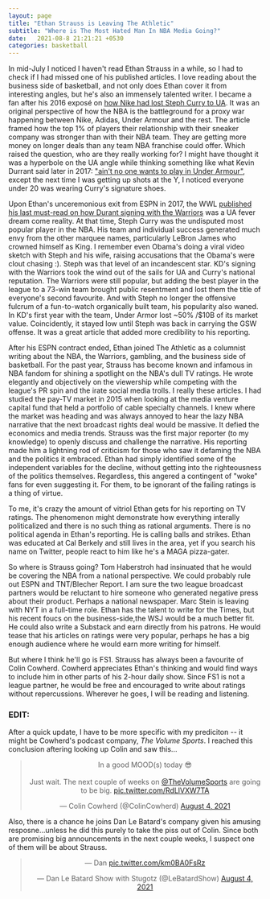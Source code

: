 ```yaml
---
layout: page
title: "Ethan Strauss is Leaving The Athletic"
subtitle: "Where is The Most Hated Man In NBA Media Going?"
date:   2021-08-8 21:21:21 +0530
categories: basketball
---
```



In mid-July I noticed I haven't read Ethan Strauss in a while, so I had to check if I had missed one of his published articles. 
I love reading about the business side of basketball, and not only does Ethan cover it from interesting angles, but he's also an immensely talented writer. 
I became a fan after his 2016 exposé on [how Nike had lost Steph Curry to UA](https://www.espn.com/nba/story/_/id/15047018/how-nike-lost-stephen-curry-armour). It was an original perspective of how the NBA is the battleground for a proxy war
happening between Nike, Adidas, Under Armour and the rest. The article framed how the top 1% of players their relationship with their sneaker company was stronger than with their NBA team. They are getting more money on longer deals than any team NBA franchise could offer. Which raised the question, who are they really working for? I might have thought it
was a hyperbole on the UA angle while thinking something like what Kevin Durrant said later in 2017: ["ain't no one wants to play in Under Armour"](https://www.businessinsider.com/kevin-durant-slams-under-armour-shoes-2017-8?op=1), except the next time I was getting up shots at the Y, I noticed everyone under 20 was wearing Curry's signature shoes. 

Upon Ethan's unceremonious exit from ESPN in 2017, the WWL [published his last must-read on how Durant signing with the Warriors](http://www.espn.com/espn/feature/story/_/page/presents19256296/golden-state-warriors-steph-curry-stopped-only-kevin-durant) was a UA fever dream come reality.
At that time, Steph Curry was the undisputed most popular player in the NBA. His team and individual success generated much envy from the other marquee names,
particularly LeBron James who crowned himself as King. I remember even Obama's doing a viral video sketch
with Steph and his wife, raising accusations that the Obama's were clout chasing :). Steph was that level of an incandescent star. 
KD's signing with the Warriors took the wind out of the sails for UA and Curry's national reputation. The Warriors were still popular, 
but adding the best player in the league to a 73-win team brought public resentment and lost them the title of everyone's second favourite. 
And with Steph no longer the offensive fulcrum of a fun-to-watch organically built team, his popularity also waned.  In KD's first year with the team, Under Armor lost  ~50% /$10B of its market value. Coincidently, it stayed low until Steph was back in carrying the GSW offense. It was a great 
article that added more credibility to his reporting.

After his ESPN contract ended, Ethan joined The Athletic as a columnist writing about the NBA, the Warriors, gambling, and the business side of basketball.
For the past year, Strauss has become known and infamous in NBA fandom for shining a spotlight on the NBA's dull TV ratings. He wrote elegantly and objectively
on the viewership while competing with the league's PR spin and the irate social media trolls. I really these articles. I had studied the pay-TV market in 2015
when looking at the media venture capital fund that held a portfolio of cable specialty channels. I knew where the market was heading and was always annoyed 
to hear the lazy NBA narrative that the next broadcast rights deal would be massive. It defied the economics and media trends. Strauss was the first major reporter (to my knowledge) to openly discuss and challenge the narrative. His reporting made him a lightning rod of criticism for those who saw it defaming the NBA and the politics it embraced.
Ethan had simply identified some of the independent variables for the decline, without getting into the righteousness of the politics themselves. Regardless,
this angered a contingent of "woke" fans for even suggesting it. For them, to be ignorant of the failing ratings is a thing of virtue.  

To me, it's crazy the amount of vitriol Ethan gets for his reporting on TV ratings. The phenomenon might demonstrate how everything interally
politicalized and there is no such thing as rational arguments. There is no political agenda in Ethan's reporting. He is calling balls and strikes. Ethan was educated at Cal Berkely and still lives in the area, yet if you search his name on Twitter, people react to him like he's a MAGA pizza-gater.

So where is Strauss going? Tom Haberstroh had insinuated that he would be covering the NBA from a national perspective. We could probably rule 
out ESPN and TNT/Blecher Report. I am sure the two league broadcast partners would be reluctant to hire someone who generated negative press about 
their product. Perhaps a national newspaper. Marc Stein is leaving with NYT in a full-time role. Ethan has the talent to write for the Times, but his recent foucs on the business-side,the WSJ would be a much better fit. He could also write a Substack and earn directly from his patrons. He would tease that his articles on ratings were very
popular, perhaps he has a big enough audience where he would earn more writing for himself.

But where I think he'll go is FS1. Strauss has always been a favourite of Colin Cowherd. Cowherd appreciates Ethan's thinking and would find ways to
include him in other parts of his 2-hour daily show. Since FS1 is not a league partner, he would be free and encouraged to write about ratings without repercussions. 
Wherever he goes, I will be reading and listening.

### EDIT:

After a quick update, I have to be more specific with my prediciton -- it might be Cowherd's podcast company, *The Volume Sports*. I reached this conclusion aftering looking up Colin and saw this...
<center>
<blockquote class="twitter-tweet"><p lang="en" dir="ltr">In a good MOOD(s) today 😎<br><br>Just wait. The next couple of weeks on <a href="https://twitter.com/TheVolumeSports?ref_src=twsrc%5Etfw">@TheVolumeSports</a> are going to be big. <a href="https://t.co/RdLlVXW7TA">pic.twitter.com/RdLlVXW7TA</a></p>&mdash; Colin Cowherd (@ColinCowherd) <a href="https://twitter.com/ColinCowherd/status/1423045452241510404?ref_src=twsrc%5Etfw">August 4, 2021</a></blockquote> <script async src="https://platform.twitter.com/widgets.js" charset="utf-8"></script></center>

Also, there is a chance he joins Dan Le Batard's company given his amusing resposne...unless he did this purely to take the piss out of Colin. Since both are promising big announcements in the next couple weeks, I suspect one of them will be about Strauss.

<center>
<blockquote class="twitter-tweet"><p lang="und" dir="ltr">— Dan <a href="https://t.co/km0BA0FsRz">pic.twitter.com/km0BA0FsRz</a></p>&mdash; Dan Le Batard Show with Stugotz (@LeBatardShow) <a href="https://twitter.com/LeBatardShow/status/1423069299703492608?ref_src=twsrc%5Etfw">August 4, 2021</a></blockquote> <script async src="https://platform.twitter.com/widgets.js" charset="utf-8"></script>
</center>
